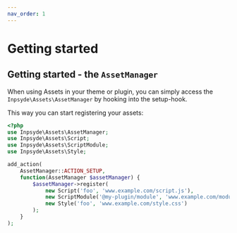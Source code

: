 ```yaml
---
nav_order: 1
---
```


# Getting started

## Getting started - the `AssetManager`

When using Assets in your theme or plugin, you can simply access the `Inpsyde\Assets\AssetManager` by hooking into the setup-hook.

This way you can start registering your assets:

```php
<?php
use Inpsyde\Assets\AssetManager;
use Inpsyde\Assets\Script;
use Inpsyde\Assets\ScriptModule;
use Inpsyde\Assets\Style;

add_action(
	AssetManager::ACTION_SETUP,
	function(AssetManager $assetManager) {
		$assetManager->register(
			new Script('foo', 'www.example.com/script.js'),
			new ScriptModule('@my-plugin/module', 'www.example.com/module.js'),
			new Style('foo', 'www.example.com/style.css')
		);
	}
);
```
